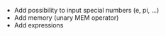 - Add possibility to input special numbers (e, pi, ...)
- Add memory (unary MEM operator)
- Add expressions
